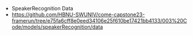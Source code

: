 
- SpeakerRecognition Data
- https://github.com/HBNU-SWUNIV/come-capstone23-framerun/tree/e75fa6cff8e0eed34106e25f610be17421bb4133/003%20Code/models/speakerRecognition/data

